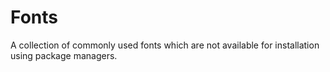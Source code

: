 # Fonts

A collection of commonly used fonts which are not available for installation using package managers. 

